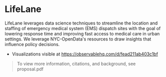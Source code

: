 # LifeLane
LifeLane leverages data science techniques to streamline the location and staffing of emergency medical system (EMS) dispatch sites with the goal of lowering response time and improving fast access to medical care in urban settings. We leverage NYC-OpenData's resources to draw insights that influence policy decisions.
- Visualizations visible at https://observablehq.com/d/fead211ab403c1bf
> To view more information, citations, and background, see proposal.pdf

<a href="pdfs/proposal.pdf" class="image fit"><img src="images/proposal.pdf" alt=""></a>
